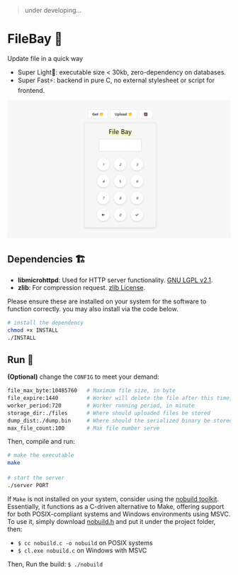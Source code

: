 > under developing...

# FileBay 🥳

Update file in a quick way

+ Super Light🍃: executable size < 30kb, zero-dependency on databases.
+ Super Fast⚡: backend in pure C, no external stylesheet or script for frontend.

![demo](/doc/demo.png)

## Dependencies 🏗️

- **libmicrohttpd**: Used for HTTP server functionality. [GNU LGPL v2.1](https://www.gnu.org/software/libmicrohttpd/).
- **zlib**: For compression request. [zlib License](https://zlib.net/zlib_license.html).

Please ensure these are installed on your system for the software to function correctly. you may also install via the code below.

```bash
# install the dependency
chmod +x INSTALL
./INSTALL
```

## Run 🐎

**(Optional)** change the `CONFIG` to meet your demand:

```bash
file_max_byte:10485760   # Maximum file size, in byte
file_expire:1440         # Worker will delete the file after this time, in minute
worker_period:720        # Worker running period, in minute
storage_dir:./files      # Where should uploaded files be stored
dump_dist:./dump.bin	 # Where should the serialized binary be stored
max_file_count:100       # Max file number serve
```

Then, compile and run:

```bash
# make the executable
make

# start the server
./server PORT
```

If `Make` is not installed on your system, consider using the [nobuild toolkit](https://github.com/tsoding/nobuild). Essentially, it functions as a C-driven alternative to Make, offering support for both POSIX-compliant systems and Windows environments using MSVC. To use it, simply download [nobuild.h](https://github.com/tsoding/nobuild/blob/master/nobuild.h) and put it under the project folder, then:

+ `$ cc nobuild.c -o nobuild` on POSIX systems
+ `$ cl.exe nobuild.c` on Windows with MSVC

Then, Run the build: `$ ./nobuild`
